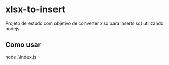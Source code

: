 # xlsx-to-insert
Projeto de estudo com objetivo de converter xlsx para inserts sql utilizando nodejs

## Como usar

node .\index.js <TABELA> <PATH PARA XLSX>
